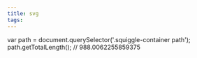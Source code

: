 ```yaml
---
title: svg
tags:
---
```


var path = document.querySelector('.squiggle-container path');
path.getTotalLength(); // 988.0062255859375

